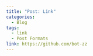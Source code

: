 ```yaml
---
title: "Post: Link"
categories:
  - Blog
tags:
  - link
  - Post Formats
link: https://github.com/bot-zz
---
```


